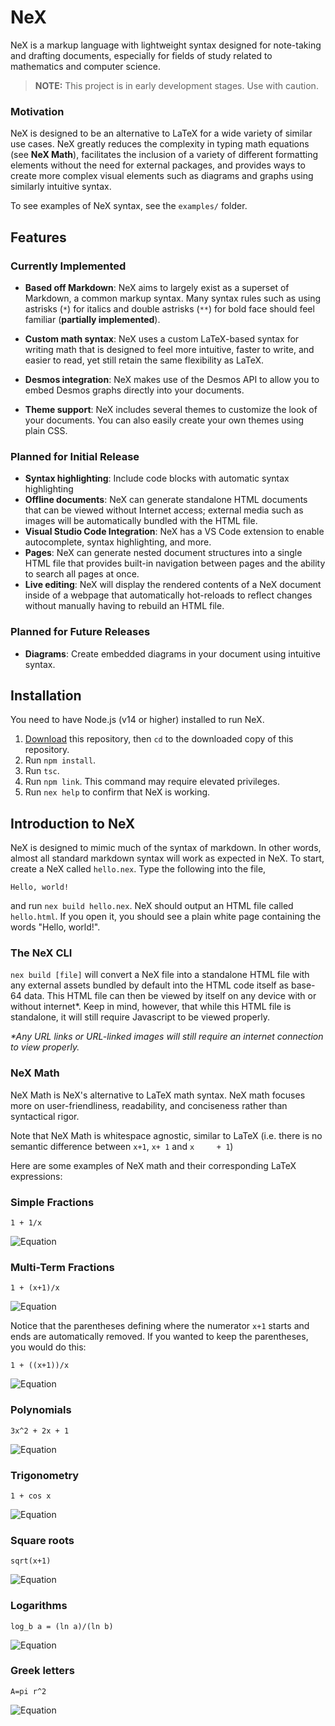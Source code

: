 # NeX

NeX is a markup language with lightweight syntax designed for note-taking and drafting documents, especially for fields of study related to mathematics and computer science.

> **NOTE:** This project is in early development stages. Use with caution.

### Motivation

NeX is designed to be an alternative to LaTeX for a wide variety of similar use cases. NeX greatly reduces the complexity in typing math equations (see **NeX Math**), facilitates the inclusion of a variety of different formatting elements without the need for external packages, and provides ways to create more complex visual elements such as diagrams and graphs using similarly intuitive syntax.

To see examples of NeX syntax, see the `examples/` folder.

## Features

### Currently Implemented
- **Based off Markdown**: NeX aims to largely exist as a superset of Markdown, a common markup syntax. Many syntax rules such as using
astrisks (`*`) for italics and double astrisks (`**`) for bold face should feel familiar (**partially implemented**).

- **Custom math syntax**: NeX uses a custom LaTeX-based syntax for writing math that is designed to feel more intuitive, faster to write, and easier to read,
yet still retain the same flexibility as LaTeX.

- **Desmos integration**: NeX makes use of the Desmos API to allow you to embed Desmos graphs directly into your documents.

- **Theme support**: NeX includes several themes to customize the look of your documents. You can also easily create your own themes using plain CSS.

### Planned for Initial Release
- **Syntax highlighting**: Include code blocks with automatic syntax highlighting
- **Offline documents**: NeX can generate standalone HTML documents that can be viewed without Internet access; external media such as images will be automatically bundled with the HTML file.
- **Visual Studio Code Integration**: NeX has a VS Code extension to enable autocomplete, syntax highlighting, and more.
- **Pages**: NeX can generate nested document structures into a single HTML file that provides built-in navigation between pages and the ability to search all pages at once.
- **Live editing**: NeX will display the rendered contents of a NeX document inside of a webpage that automatically hot-reloads to reflect changes without manually having to rebuild an HTML file.

### Planned for Future Releases
- **Diagrams**: Create embedded diagrams in your document using intuitive syntax.

## Installation

You need to have Node.js (v14 or higher) installed to run NeX. 
1. [Download](https://github.com/iahuang/nex/archive/refs/heads/master.zip) this repository, then `cd` to the downloaded copy of this repository.
2. Run `npm install`.
3. Run `tsc`.
4. Run `npm link`. This command may require elevated privileges.
5. Run `nex help` to confirm that NeX is working.

## Introduction to NeX

NeX is designed to mimic much of the syntax of markdown. In other words, almost all standard markdown syntax will work as expected in NeX. To start, create a NeX called `hello.nex`. Type the following into the file,

```
Hello, world!
```

and run `nex build hello.nex`. NeX should output an HTML file called `hello.html`. If you open it, you should see a plain white page containing the words "Hello, world!".

### The NeX CLI

`nex build [file]` will convert a NeX file into a standalone HTML file with any external assets bundled by default into the HTML code itself as base-64 data. This HTML file can then be viewed by itself on any device with or without internet*. Keep in mind, however, that while this HTML file is standalone, it will still require Javascript to be viewed properly. 

*\*Any URL links or URL-linked images will still require an internet connection to view properly.*

### NeX Math

NeX Math is NeX's alternative to LaTeX math syntax. NeX math focuses more on user-friendliness, readability, and conciseness rather than syntactical rigor.

Note that NeX Math is whitespace agnostic, similar to LaTeX (i.e. there is no semantic difference between `x+1`, `x+ 1` and `x     + 1`)

Here are some examples of NeX math and their corresponding LaTeX expressions:

### Simple Fractions
```
1 + 1/x
```
![Equation](https://latex.userstatic.com/api/render.svg?tex=1%2B%5Cfrac%7B1%7D%7Bx%7D)

### Multi-Term Fractions
```
1 + (x+1)/x
```
![Equation](https://latex.userstatic.com/api/render.svg?tex=1%2B%5Cfrac%7Bx%2B1%7D%7Bx%7D)

Notice that the parentheses defining where the numerator `x+1` starts and ends are automatically removed. If you wanted to keep the parentheses, you would do this:

```
1 + ((x+1))/x
```
![Equation](https://latex.userstatic.com/api/render.svg?tex=1%2B%5Cfrac%7B%28x%2B1%29%7D%7Bx%7D)

### Polynomials
```
3x^2 + 2x + 1
```
![Equation](https://latex.userstatic.com/api/render.svg?tex=3x%5E2%20%2B%202x%20%2B%201)

### Trigonometry
```
1 + cos x
```
![Equation](https://latex.userstatic.com/api/render.svg?tex=1%2B%5Ccos%20x)

### Square roots
```
sqrt(x+1)
```
![Equation](https://latex.userstatic.com/api/render.svg?tex=%5Csqrt%7Bx%2B1%7D)

### Logarithms
```
log_b a = (ln a)/(ln b)
```
![Equation](https://latex.userstatic.com/api/render.svg?tex=%5Clog_b%20a%3D%5Cfrac%7B%5Cln%20a%7D%7B%5Cln%20b%7D)

### Greek letters
```
A=pi r^2
```
![Equation](https://latex.userstatic.com/api/render.svg?tex=A%3D%5Cpi%20r%5E2)